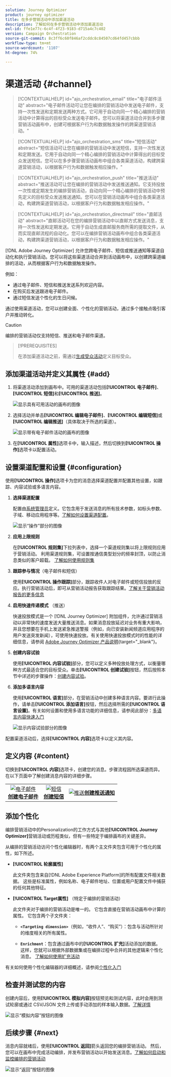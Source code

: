 ```yaml
---
solution: Journey Optimizer
product: journey optimizer
title: 在多步营销活动中添加渠道活动
description: 了解如何在多步营销活动中添加渠道活动
exl-id: ffe1e77c-6c4f-4f23-9183-d715a4c7c402
version: Campaign Orchestration
source-git-commit: 8c3ff6c60f846af2cddc8c84507cd64fd457cbbb
workflow-type: tm+mt
source-wordcount: '1107'
ht-degree: 74%

---
```



# 渠道活动 {#channel}

>[!CONTEXTUALHELP]
>id="ajo_orchestration_email"
>title="电子邮件活动"
>abstract="电子邮件活动可让您在编排的营销活动中发送电子邮件，支持一次性发送和定期发送两种方式。它可用于自动向同一个精心编排的营销活动中计算得出的目标受众发送电子邮件。您可以将渠道活动合并到多步骤营销活动画布中，创建可根据客户行为和数据触发操作的跨渠道营销活动。"

>[!CONTEXTUALHELP]
>id="ajo_orchestration_sms"
>title="短信活动"
>abstract="短信活动可让您在编排的营销活动中发送短信，支持一次性发送和定期发送。它用于自动向同一个精心编排的营销活动中计算得出的目标受众发送短信。您可以在多步骤营销活动画布中组合各类渠道活动，构建跨渠道营销活动，以根据客户行为和数据触发相应操作。"

>[!CONTEXTUALHELP]
>id="ajo_orchestration_push"
>title="推送活动"
>abstract="推送活动可让您在编排的营销活动中发送推送通知。它支持投放一次性或定期发生的编排营销活动，自动向同一个精心编排的营销活动中预先定义的目标受众发送推送通知。您可以在营销活动画布中组合各类渠道活动，构建跨渠道营销活动，以根据客户行为和数据触发相应操作。"

<!--
UNUSED IDs in BJ

>[!CONTEXTUALHELP]
>id="ajo_orchestration_push_ios"
>title="Push iOS activity"
>abstract="The Push iOS activity let you send iOS Push notifications as part of your Orchestrated campaign. It enables the delivery of both one-time and recurring Orchestrated campaigns, automating the sending iOS Push notifications to a predefined target within the same workflow. You can combine channel activities into the campaign canvas to create cross-channel campaigns that can trigger actions based on customer behavior and data."

>[!CONTEXTUALHELP]
>id="ajo_orchestration_push_android"
>title="Push Android activity"
>abstract="The Push Android activity ket you send Android Push notifications as part of your Orchestrated campaign. It enables the delivery of both one-time and recurring messages, automating the sending Android Push notifications to a predefined target within the same Orchestrated campaign. You can combine channel activities into the Orchestrated campaign canvas to create cross-channel campaigns that can trigger actions based on customer behavior and data."

-->

>[!CONTEXTUALHELP]
>id="ajo_orchestration_directmail"
>title="直邮活动"
>abstract="直邮活动可在您的编排营销活动中以直邮方式发送消息，支持一次性发送和定期发送。它用于自动生成直邮服务商所需的提取文件，从而实现直邮流程的自动化。您可以在编排营销活动画布中组合各类渠道活动，构建跨渠道营销活动，以根据客户行为和数据触发相应操作。"

[!DNL Adobe Journey Optimizer] 允许您跨电子邮件、短信或推送通知等渠道自动化和执行营销活动。您可以将这些渠道活动合并到活动画布中，以创建跨渠道编排的活动，从而根据客户行为和数据触发操作。

例如：

* 通过电子邮件、短信和推送发送系列欢迎内容。
* 在购买后发送跟进电子邮件。
* 通过短信发送个性化的生日问候。

通过使用渠道活动，您可以创建全面、个性化的营销活动，通过多个接触点吸引客户并推动转化。


>[!CAUTION]
>
>编排的营销活动仅支持短信、推送和电子邮件渠道。

>[!PREREQUISITES]
>
>在添加渠道活动之前，需通过[生成受众活动](build-audience.md)定义目标受众。

## 添加渠道活动并定义其属性 {#add}

1. 将渠道活动添加到画布中。可用的渠道活动包括&#x200B;**[!UICONTROL 电子邮件]**、**[!UICONTROL 短信]**&#x200B;和&#x200B;**[!UICONTROL 推送]**。

   ![显示具有可用活动的画布的图像](../assets/channel-add.png)

1. 选择活动并单击&#x200B;**[!UICONTROL 编辑电子邮件]**、**[!UICONTROL 编辑短信]**&#x200B;或&#x200B;**[!UICONTROL 编辑推送]**（具体取决于所选的渠道）。

   ![显示带有电子邮件活动的画布的图像](../assets/channel-edit.png)

1. 在&#x200B;**[!UICONTROL 属性]**&#x200B;选项卡中，输入描述，然后切换到&#x200B;**[!UICONTROL 操作]**&#x200B;选项卡以配置活动。

## 设置渠道配置和设置 {#configuration}

使用&#x200B;**[!UICONTROL 操作]**&#x200B;选项卡为您的消息选择渠道配置并配置其他设置，如跟踪、内容试验或多语言内容。

1. **选择渠道配置**

   配置由[系统管理员](../../start/path/administrator.md)定义。它包含用于发送消息的所有技术参数，如标头参数、子域、移动应用程序等。[了解如何设置渠道配置](../../configuration/channel-surfaces.md)。

   ![显示“操作”部分的图像](../assets/channel-actions.png)

1. **应用上限规则**

   在&#x200B;**[!UICONTROL 规则集]**&#x200B;下拉列表中，选择一个渠道规则集以将上限规则应用于营销活动。 利用渠道规则集，可设置按通信类型划分的频率封顶，以防止消息类似的客户超载。 [了解如何使用规则集](../../conflict-prioritization/rule-sets.md)

1. **跟踪参与情况**（电子邮件和短信）

   使用&#x200B;**[!UICONTROL 操作跟踪]**&#x200B;部分，跟踪收件人对电子邮件或短信投放的反应。执行营销活动后，即可从营销活动报告获取跟踪结果。[了解关于营销活动报告的更多信息](../../reports/campaign-global-report-cja.md)

1. **启用快速传递模式** （推送）

   快速投放模式是一个 [!DNL Journey Optimizer] 附加组件，允许通过营销活动以非常快的速度发送大量推送消息。如果消息投放延迟对业务有重大影响，并且您想要在手机上发送紧急推送警报（例如，向已安装新闻频道应用程序的用户发送突发新闻），可使用快速投放。有关使用快速投放模式时的性能的详细信息，请参阅 [Adobe Journey Optimizer 产品说明](https://helpx.adobe.com/cn/legal/product-descriptions/adobe-journey-optimizer.html){target="_blank"}。

1. **创建内容试验**

   使用&#x200B;**[!UICONTROL 内容试验]**&#x200B;部分，您可以定义多种投放处理方式，以衡量哪种方式最适合您的目标受众。单击&#x200B;**[!UICONTROL 创建试验]**&#x200B;按钮，然后按照本节中详述的步骤操作：[创建内容试验](../../content-management/content-experiment.md)。

1. **添加多语言内容**

   使用&#x200B;**[!UICONTROL 语言]**&#x200B;部分，在营销活动中创建多种语言内容。要进行此操作，请单击&#x200B;**[!UICONTROL 添加语言]**&#x200B;按钮，然后选择所需的&#x200B;**[!UICONTROL 语言设置]**。有关如何设置和使用多语言功能的详细信息，请参阅此部分：[多语言内容快速入门](../../content-management/multilingual-gs.md)

   ![显示内容试验部分的图像](../assets/channel-experiment.png)

配置渠道活动后，选择&#x200B;**[!UICONTROL 内容]**&#x200B;选项卡以定义其内容。

## 定义内容 {#content}

切换到&#x200B;**[!UICONTROL 内容]**&#x200B;选项卡，创建您的消息。步骤流程因所选渠道而异。在以下页面中了解创建消息内容的详细步骤。

<table style="table-layout:fixed"><tr style="border: 0; text-align: center;" >
<td><a href="../../email/create-email.md"><img alt="电子邮件" src="../../channels/assets/do-not-localize/email.png"></a><br/><a href="../../email/create-email.md"><strong>创建电子邮件</strong></a></td>
<td><a href="../../sms/create-sms.md"><img alt="短信" src="../../channels/assets/do-not-localize/sms.png"></a><br/><a href="../../sms/create-sms.md"><strong>创建短信</strong></a></td>
<td><a href="../../push/create-push.md"><img alt="推送" src="../../channels/assets/do-not-localize/push.png"></a><a href="../../push/create-push.md"><strong>创建推送通知</strong></a></td>
</tr></table>

## 添加个性化

编排营销活动中的Personalization的工作方式与其他&#x200B;**[!UICONTROL Journey Optimizer]**&#x200B;营销活动或历程类似，但有一些特定于编排画布的关键差异。

从编排的营销活动访问个性化编辑器时，有两个主文件夹包含可用于个性化的属性，如下所述。

* **[!UICONTROL 轮廓属性]**

  此文件夹包含来自[!DNL Adobe Experience Platform]的所有配置文件相关数据。 这些是标准属性，例如名称、电子邮件地址、位置或用户配置文件中捕获的任何其他特征。

* **[!UICONTROL Target属性]** （特定于编排的营销活动）

  此文件夹对于编排的营销活动是唯一的。 它包含直接在营销活动画布中计算的属性。 它包含两个子文件夹：

   * **`<Targeting dimension>`**（例如，“收件人”、“购买”）：包含与活动所针对的维度相关的所有属性。

   * **`Enrichment`**：包含通过画布中的&#x200B;**[!UICONTROL 扩充]**&#x200B;活动添加的数据。 这样，您就可以根据外部数据集或在编排过程中合并的其他逻辑来个性化消息。 [了解如何使用扩充活动](../activities/enrichment.md)

有关如何使用个性化编辑器的详细概述，请参阅[个性化入门](../../personalization/personalize.md)

## 检查并测试您的内容

创建内容后，使用&#x200B;**[!UICONTROL 模拟内容]**&#x200B;按钮预览和测试内容，此时会用到测试轮廓或通过 CSV/JSON 文件上传或手动添加的样本输入数据。[了解详情](../../content-management/preview-test.md)

![显示“模拟内容”按钮的图像](../assets/channel-simulate.png)

## 后续步骤 {#next}

消息内容就绪后，使用&#x200B;**[!UICONTROL 返回]**&#x200B;箭头返回您的编排营销活动。 然后，您可以在画布中完成活动编排，并发布营销活动以开始发送消息。[了解如何启动和监控编排的营销活动](../start-monitor-campaigns.md)

![显示“返回”按钮的图像](../assets/channel-back.png)

<!--
## Examples {#cross-channel-workflow-sample}

Here is a cross-channel Orchestrated campaign example with a segmentation and two deliveries. The Orchestrated campaign targets all customers who live in Paris and who are interested in coffee machines. Among this population, an email is sent to the regular customers and an SMS is sent to the VIP clients.

![](../assets/workflow-channel-example.png)

<!--
description, which use case you can perform (common other activities that you can link before of after the activity)

how to add and configure the activity

example of a configured activity within a workflow
The Email delivery activity allows you to configure the sending an email in a workflow. 

-->

<!--You can also create a recurring Orchestrated campaign to send a personalized SMS every first day of the month at 8 PM to all customers living in Paris.

![](../assets/workflow-channel-example2.png)-->

<!-- Scheduled emails available?

This can be a single send email and sent just once, or it can be a recurring email.
* Single send emails are standard emails, sent once.
* Recurring emails allow you to send the same email multiple times to different targets over a defined period. You can aggregate the deliveries per period in order to get reports that correspond to your needs.

When linked to a scheduler, you can define recurring emails.
Email recipients are defined upstream of the activity in the same workflow, via an Audience targeting activity.

-->


<!--The message preparation is triggered according to the workflow execution parameters. From the message dashboard, you can select whether to request or not a manual confirmation to send the message (required by default). You can start the workflow manually or place a scheduler activity in the workflow to automate execution.-->
